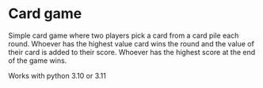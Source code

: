 # Card game

Simple card game where two players pick a card from a card pile each round.
Whoever has the highest value card wins the round and the value of their card
is added to their score. Whoever has the highest score at the end of the game
wins.

Works with python 3.10 or 3.11

